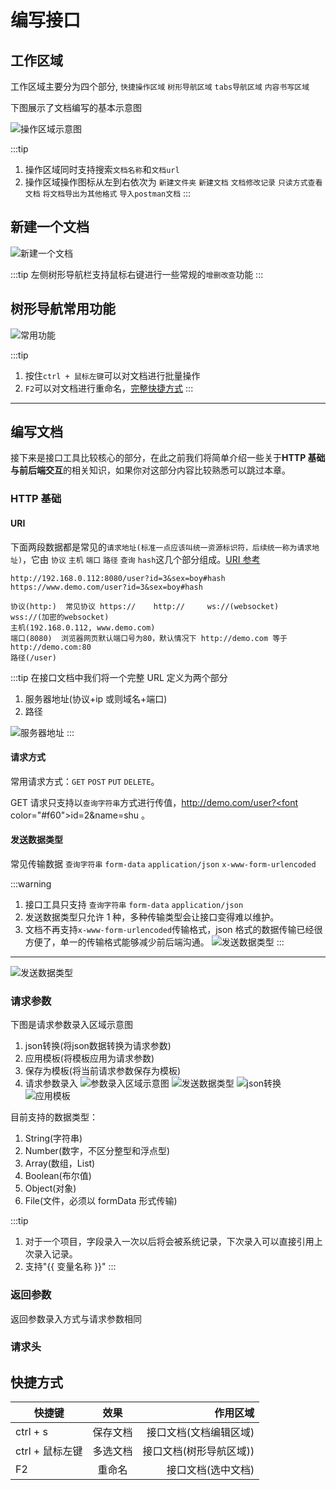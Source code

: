 # 编写接口

## 工作区域

工作区域主要分为四个部分, `快捷操作区域` `树形导航区域` `tabs导航区域` `内容书写区域`

下图展示了文档编写的基本示意图

![操作区域示意图](../../../.vuepress/public/imgs/use/d.png)

:::tip

1. 操作区域同时支持搜索`文档名称`和`文档url`
2. 操作区域操作图标从左到右依次为 `新建文件夹` `新建文档` `文档修改记录` `只读方式查看文档` `将文档导出为其他格式` `导入postman文档`
   :::

## 新建一个文档

![新建一个文档](../../../.vuepress/public/imgs/use/b.gif)

:::tip
左侧树形导航栏支持鼠标右键进行一些常规的`增删改查`功能
:::

## 树形导航常用功能

![常用功能](../../../.vuepress/public/imgs/use/c.gif)

:::tip

1. 按住`ctrl + 鼠标左键`可以对文档进行批量操作
2. `F2`可以对文档进行重命名，[完整快捷方式](./b.html#快捷方式)
   :::

---

## 编写文档

接下来是接口工具比较核心的部分，在此之前我们将简单介绍一些关于**HTTP 基础与前后端交互**的相关知识，如果你对这部分内容比较熟悉可以跳过本章。

### HTTP 基础

#### URI

下面两段数据都是常见的`请求地址(标准一点应该叫统一资源标识符，后续统一称为请求地址)`，它由 `协议` `主机` `端口` `路径` `查询` `hash`这几个部分组成。[URI 参考](https://developer.mozilla.org/zh-CN/docs/Web/HTTP/Basics_of_HTTP/Identifying_resources_on_the_Web)

```
http://192.168.0.112:8080/user?id=3&sex=boy#hash
https://www.demo.com/user?id=3&sex=boy#hash

协议(http:)  常见协议 https://    http://     ws://(websocket)     wss://(加密的websocket)
主机(192.168.0.112, www.demo.com)
端口(8080)  浏览器网页默认端口号为80，默认情况下 http://demo.com 等于 http://demo.com:80
路径(/user)

```

:::tip
在接口文档中我们将一个完整 URL 定义为两个部分

1. 服务器地址(协议+ip 或则域名+端口)
2. 路径

![服务器地址](../../../.vuepress/public/imgs/use/e.png)
:::

#### 请求方式

常用请求方式：`GET` `POST` `PUT` `DELETE`。

GET 请求只支持以`查询字符串`方式进行传值，http://demo.com/user?<font color="#f60">id=2&name=shu</font> 。

#### 发送数据类型

常见传输数据 `查询字符串` `form-data` `application/json` `x-www-form-urlencoded`

:::warning

1. 接口工具只支持 `查询字符串` `form-data` `application/json`
2. 发送数据类型只允许 1 种，多种传输类型会让接口变得难以维护。
3. 文档不再支持`x-www-form-urlencoded`传输格式，json 格式的数据传输已经很方便了，单一的传输格式能够减少前后端沟通。
   ![发送数据类型](../../../.vuepress/public/imgs/use/f.png)
   :::

---

![发送数据类型](../../../.vuepress/public/imgs/use/g.png)

### 请求参数

下图是请求参数录入区域示意图
1. json转换(将json数据转换为请求参数)
2. 应用模板(将模板应用为请求参数)
3. 保存为模板(将当前请求参数保存为模板)
4. 请求参数录入
![参数录入区域示意图](../../../.vuepress/public/imgs/use/i.png)
![发送数据类型](../../../.vuepress/public/imgs/use/h.gif)
![json转换](../../../.vuepress/public/imgs/use/j.gif)
![应用模板](../../../.vuepress/public/imgs/use/k.gif)

目前支持的数据类型：
1. String(字符串)
2. Number(数字，不区分整型和浮点型)
3. Array(数组，List)
4. Boolean(布尔值)
5. Object(对象)
6. File(文件，必须以 formData 形式传输)

:::tip
1. 对于一个项目，字段录入一次以后将会被系统记录，下次录入可以直接引用上次录入记录。
2. 支持"{{ 变量名称 }}"
:::

### 返回参数
返回参数录入方式与请求参数相同

### 请求头


## 快捷方式

| 快捷键          |   效果   |                作用区域 |
| --------------- | :------: | ----------------------: |
| ctrl + s        | 保存文档 |  接口文档(文档编辑区域) |
| ctrl + 鼠标左键 | 多选文档 | 接口文档(树形导航区域)) |
| F2              |  重命名  |      接口文档(选中文档) |

